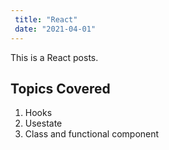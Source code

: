 ```yaml
---
 title: "React"
 date: "2021-04-01"
---
```


This is a React posts.

## Topics Covered

1. Hooks
2. Usestate
3. Class and functional component